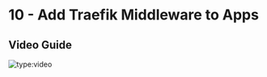 # 10 - Add Traefik Middleware to Apps

## Video Guide

![type:video](https://www.youtube.com/embed/hDdFKE5-c44)
